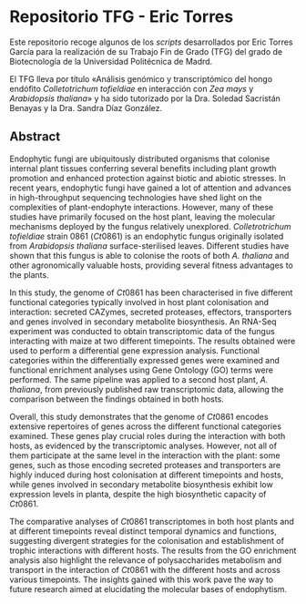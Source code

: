 # Repositorio TFG - Eric Torres
Este repositorio recoge algunos de los *scripts* desarrollados por Eric Torres García para la realización de su Trabajo Fin de Grado (TFG) del grado de Biotecnología de la Universidad Politécnica de Madrd. 

El TFG lleva por título «Análisis genómico y transcriptómico del hongo endófito *Colletotrichum tofieldiae* en interacción con *Zea mays* y *Arabidopsis thaliana*» y ha sido tutorizado por la Dra. Soledad Sacristán Benayas y la Dra. Sandra Díaz González. 

## Abstract 
Endophytic fungi are ubiquitously distributed organisms that colonise internal plant tissues conferring several benefits including plant growth promotion and enhanced protection against biotic and abiotic stresses. In recent years, endophytic fungi have gained a lot of attention and advances in high-throughput sequencing technologies have shed light on the complexities of plant-endophyte interactions. However, many of these studies have primarily focused on the host plant, leaving the molecular mechanisms deployed by the fungus relatively unexplored. *Colletrotrichum tofieldiae* strain 0861 (*Ct*0861) is an endophytic fungus originally isolated from *Arabidopsis thaliana* surface-sterilised leaves. Different studies have shown that this fungus is able to colonise the roots of both *A. thaliana* and other agronomically valuable hosts, providing several fitness advantages to the plants.

In this study, the genome of *Ct*0861 has been characterised in five different functional categories typically involved in host plant colonisation and interaction: secreted CAZymes, secreted proteases, effectors, transporters and genes involved in secondary metabolite biosynthesis. An RNA-Seq experiment was conducted to obtain transcriptomic data of the fungus interacting with maize at two different timepoints. The results obtained were used to perform a differential gene expression analysis. Functional categories within the differentially expressed genes were examined and functional enrichment analyses using Gene Ontology (GO) terms were performed. The same pipeline was applied to a second host plant, *A. thaliana*, from previously published raw transcriptomic data, allowing the comparison between the findings obtained in both hosts.

Overall, this study demonstrates that the genome of *Ct*0861 encodes extensive repertoires of genes across the different functional categories examined. These genes play crucial roles during the interaction with both hosts, as evidenced by the transcriptomic analyses. However, not all of them participate at the same level in the interaction with the plant: some genes, such as those encoding secreted proteases and transporters are highly induced during host colonisation at different timepoints and hosts, while genes involved in secondary metabolite biosynthesis exhibit low expression levels in planta, despite the high biosynthetic capacity of *Ct*0861.

The comparative analyses of *Ct*0861 transcriptomes in both host plants and at different timepoints reveal distinct temporal dynamics and functions, suggesting divergent strategies for the colonisation and establishment of trophic interactions with different hosts. The results from the GO enrichment analysis also highlight the relevance of polysaccharides metabolism and transport in the interaction of *Ct*0861 with the different hosts and across various timepoints. The insights gained with this work pave the way to future research aimed at elucidating the molecular bases of endophytism.
